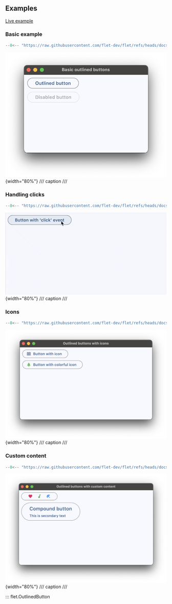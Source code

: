 ## Examples

[Live example](https://flet-controls-gallery.fly.dev/buttons/outlinedbutton)

### Basic example

```python
--8<-- "https://raw.githubusercontent.com/flet-dev/flet/refs/heads/docs/sdk/python/examples/controls/outlined-button/basic.py"
```

![basic](https://raw.githubusercontent.com/flet-dev/flet/docs/sdk/python/examples/controls/outlined-button/media/basic.png){width="80%"}
/// caption
///

### Handling clicks

```python
--8<-- "https://raw.githubusercontent.com/flet-dev/flet/refs/heads/docs/sdk/python/examples/controls/outlined-button/handling-clicks.py"
```

![handling-clicks](https://raw.githubusercontent.com/flet-dev/flet/docs/sdk/python/examples/controls/outlined-button/media/handling-clicks.gif){width="80%"}
/// caption
///

### Icons

```python
--8<-- "https://raw.githubusercontent.com/flet-dev/flet/refs/heads/docs/sdk/python/examples/controls/outlined-button/icons.py"
```

![icons](https://raw.githubusercontent.com/flet-dev/flet/docs/sdk/python/examples/controls/outlined-button/media/icons.png){width="80%"}
/// caption
///

### Custom content

```python
--8<-- "https://raw.githubusercontent.com/flet-dev/flet/refs/heads/docs/sdk/python/examples/controls/outlined-button/custom-content.py"
```

![custom-content](https://raw.githubusercontent.com/flet-dev/flet/docs/sdk/python/examples/controls/outlined-button/media/custom-content.png){width="80%"}
/// caption
///

::: flet.OutlinedButton

